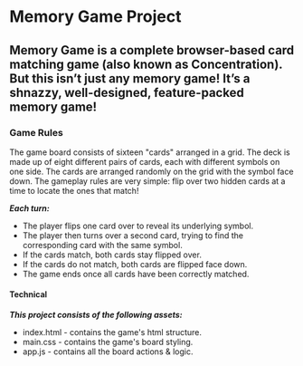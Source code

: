 # Memory Game Project

## Memory Game is a complete browser-based card matching game (also known as Concentration). But this isn’t just any memory game! It’s a shnazzy, well-designed, feature-packed memory game!

### Game Rules

The game board consists of sixteen "cards" arranged in a grid. The deck is made up of eight different pairs of cards, each with different symbols on one side. The cards are arranged randomly on the grid with the symbol face down. The gameplay rules are very simple: flip over two hidden cards at a time to locate the ones that match!

***Each turn:***

- The player flips one card over to reveal its underlying symbol.
- The player then turns over a second card, trying to find the corresponding card with the same symbol.
- If the cards match, both cards stay flipped over.
- If the cards do not match, both cards are flipped face down.
- The game ends once all cards have been correctly matched.

#### Technical
***This project consists of the following assets:***

- index.html - contains the game's html structure.
- main.css - contains the game's board styling.
- app.js - contains all the board actions & logic.
